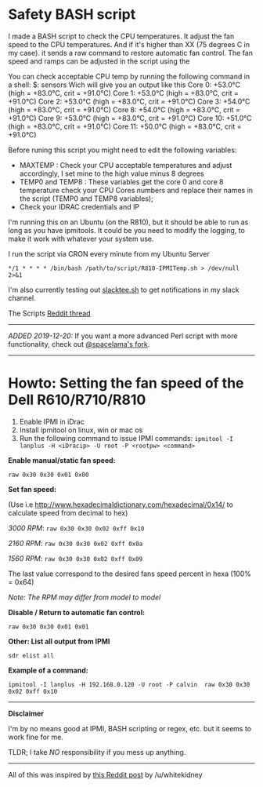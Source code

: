 # Safety BASH script
I made a BASH script to check the CPU temperatures. It adjust the fan speed to the CPU temperatures. And if it's higher than XX (75 degrees C in my case). it sends a raw command to restore automatic fan control. 
The fan speed and ramps can be adjusted in the script using the 

You can check acceptable CPU temp by running the following command in a shell:
$: sensors
Wich will give you an output like this
Core 0:       +53.0°C  (high = +83.0°C, crit = +91.0°C)
Core 1:       +53.0°C  (high = +83.0°C, crit = +91.0°C)
Core 2:       +53.0°C  (high = +83.0°C, crit = +91.0°C)
Core 3:       +54.0°C  (high = +83.0°C, crit = +91.0°C)
Core 8:       +54.0°C  (high = +83.0°C, crit = +91.0°C)
Core 9:       +53.0°C  (high = +83.0°C, crit = +91.0°C)
Core 10:      +51.0°C  (high = +83.0°C, crit = +91.0°C)
Core 11:      +50.0°C  (high = +83.0°C, crit = +91.0°C)

Before runing this script you might need to edit the following variables:
- MAXTEMP : Check your CPU acceptable temperatures and adjust accordingly, I set mine to the high value minus 8 degrees
- TEMP0 and TEMP8 : These variables get the core 0 and core 8 temperature check your CPU Cores numbers and replace their names in the script (TEMP0 and TEMP8 variables);
- Check your IDRAC credentials and IP

I'm running this on an Ubuntu (on the R810), but it should be able to run as long as you have ipmitools. It could be you need to modify the logging, to make it work with whatever your system use.

I run the script via CRON every minute from my Ubuntu Server

`*/1 * * * * /bin/bash /path/to/script/R810-IPMITemp.sh > /dev/null 2>&1`

I'm also currently testing out [slacktee.sh](https://github.com/course-hero/slacktee) to get notifications in my slack channel.

The Scripts [Reddit thread](https://www.reddit.com/r/homelab/comments/779cha/manual_fan_control_on_r610r710_including_script/)

*****

*ADDED 2019-12-20:*
If you want a more advanced Perl script with more functionality, check out [@spacelama's fork](https://github.com/spacelama/Scripts).

*****

# Howto: Setting the fan speed of the Dell R610/R710/R810

1. Enable IPMI in iDrac
2. Install ipmitool on linux, win or mac os
3. Run the following command to issue IPMI commands: 
`ipmitool -I lanplus -H <iDracip> -U root -P <rootpw> <command>`


**Enable manual/static fan speed:**

`raw 0x30 0x30 0x01 0x00`


**Set fan speed:**

(Use i.e http://www.hexadecimaldictionary.com/hexadecimal/0x14/ to calculate speed from decimal to hex)

*3000 RPM*: `raw 0x30 0x30 0x02 0xff 0x10`

*2160 RPM*: `raw 0x30 0x30 0x02 0xff 0x0a`

*1560 RPM*: `raw 0x30 0x30 0x02 0xff 0x09`

The last value correspond to the desired fans speed percent in hexa (100% = 0x64)

_Note: The RPM may differ from model to model_

**Disable / Return to automatic fan control:**

`raw 0x30 0x30 0x01 0x01`


**Other: List all output from IPMI**

`sdr elist all`


**Example of a command:**

`ipmitool -I lanplus -H 192.168.0.120 -U root -P calvin  raw 0x30 0x30 0x02 0xff 0x10`


*****

**Disclaimer**

I'm by no means good at IPMI, BASH scripting or regex, etc. but it seems to work fine for me. 

TLDR; I take _NO_ responsibility if you mess up anything.

*****

All of this was inspired by [this Reddit post](https://www.reddit.com/r/homelab/comments/72qust/r510_noise/dnkofsv/) by /u/whitekidney 
